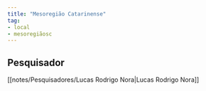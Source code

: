 ```yaml
---
title: "Mesoregião Catarinense"
tag:
- local
- mesoregiãosc
---
```


## Pesquisador
[[notes/Pesquisadores/Lucas Rodrigo Nora|Lucas Rodrigo Nora]]